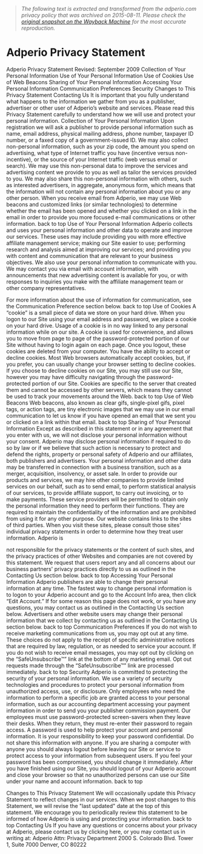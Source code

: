 > *The following text is extracted and transformed from the adperio.com privacy policy that was archived on 2015-08-11. Please check the [original snapshot on the Wayback Machine](https://web.archive.org/web/20150811083534id_/http%3A//adperio.com/content/legal/Adperio%2520Privacy%2520Statement.pdf) for the most accurate reproduction.*

# Adperio Privacy Statement

Adperio Privacy Statement
Revised: September 2009
Collection of Your Personal Information
Use of Your Personal Information
Use of Cookies
Use of Web Beacons
Sharing of Your Personal Information
Accessing Your Personal Information
Communication Preferences
Security
Changes to This Privacy Statement
Contacting Us
It is important that you fully understand what happens to the information we gather from you as a
publisher, advertiser or other user of Adperio’s website and services. Please read this Privacy Statement
carefully to understand how we will use and protect your personal information.
Collection of Your Personal Information
Upon registration we will ask a publisher to provide personal information such as name, email address,
physical mailing address, phone number, taxpayer ID number, or a faxed copy of a government-issued
ID. We may also collect non-personal information, such as your zip code, the amount you spend on
advertising, what type of Internet traffic you have (incentive versus non-incentive), or the source of your
Internet traffic (web versus email or search). We may use this non-personal data to improve the services
and advertising content we provide to you as well as tailor the services provided to you. We may also
share this non-personal information with others, such as interested advertisers, in aggregate,
anonymous form, which means that the information will not contain any personal information about
you or any other person.
When you receive email from Adperio, we may use Web beacons and customized links (or similar
technologies) to determine whether the email has been opened and whether you clicked on a link in the
email in order to provide you more focused e-mail communications or other information.
back to top
Use of Your Personal Information
Adperio collects and uses your personal information and other data to operate and improve our
services. These uses may include providing you with more effective affiliate management service;
making our Site easier to use; performing research and analysis aimed at improving our services; and
providing you with content and communication that are relevant to your business objectives.
We also use your personal information to communicate with you. We may contact you via email with
account information, with announcements that new advertising content is available for you, or with
responses to inquiries you make with the affiliate management team or other company representatives.


For more information about the use of information for communication, see the Communication
Preference section below.
back to top
Use of Cookies
A “cookie” is a small piece of data we store on your hard drive. When you logon to our Site using your
email address and password, we place a cookie on your hard drive. Usage of a cookie is in no way linked
to any personal information while on our site. A cookie is used for convenience, and allows you to move
from page to page of the password-protected portion of our Site without having to login again on each
page. Once you logout, these cookies are deleted from your computer.
You have the ability to accept or decline cookies. Most Web browsers automatically accept cookies, but,
if you prefer, you can usually change your browser setting to decline cookies. If you choose to decline
cookies on our Site, you may still use our Site, however you may have difficulty navigating through the
password-protected portion of our Site.
Cookies are specific to the server that created them and cannot be accessed by other servers, which
means they cannot be used to track your movements around the Web.
back to top
Use of Web Beacons
Web beacons, also known as clear gifs, single-pixel gifs, pixel tags, or action tags, are tiny electronic
images that we may use in our email communication to let us know if you have opened an email that we
sent you or clicked on a link within that email.
back to top
Sharing of Your Personal Information
Except as described in this statement or in any agreement that you enter with us, we will not disclose
your personal information without your consent. Adperio may disclose personal information if required
to do so by law or if we believe that such action is necessary to protect and defend the rights, property
or personal safety of Adperio and our affiliates, both publishers and advertisers. Your personal
information and other data may be transferred in connection with a business transition, such as a
merger, acquisition, insolvency, or asset sale.
In order to provide our products and services, we may hire other companies to provide limited services
on our behalf, such as to send email, to perform statistical analysis of our services, to provide affiliate
support, to carry out invoicing, or to make payments. These service providers will be permitted to obtain
only the personal information they need to perform their functions. They are required to maintain the
confidentiality of the information and are prohibited from using it for any other purpose.
Our website contains links to the sites of third parties. When you visit these sites, please consult those
sites' individual privacy statements in order to determine how they treat user information. Adperio is


not responsible for the privacy statements or the content of such sites, and the privacy practices of
other Websites and companies are not covered by this statement. We request that users report any and
all concerns about our business partners' privacy practices directly to us as outlined in the Contacting Us
section below.
back to top
Accessing Your Personal Information
Adperio publishers are able to change their personal information at any time. The fastest way to change
personal information is to logon to your Adperio account and go to the Account Info area, then click
“Edit Account.” If for some reason this page does not work, or you have any questions, you may contact
us as outlined in the Contacting Us section below. Advertisers and other website users may change their
personal information that we collect by contacting us as outlined in the Contacting Us section below.
back to top
Communication Preferences
If you do not wish to receive marketing communications from us, you may opt out at any time. These
choices do not apply to the receipt of specific administrative notices that are required by law,
regulation, or as needed to service your account.
If you do not wish to receive email messages, you may opt out by clicking on the “SafeUnsubscribe™”
link at the bottom of any marketing email. Opt out requests made through the “SafeUnsubscribe™” link
are processed immediately.
back to top
Security
Adperio is committed to protecting the security of your personal information. We use a variety of
security technologies and procedures to protect your personal information from unauthorized access,
use, or disclosure. Only employees who need the information to perform a specific job are granted
access to your personal information, such as our accounting department accessing your payment
information in order to send you your publisher commission payment. Our employees must use
password-protected screen-savers when they leave their desks. When they return, they must re-enter
their password to regain access.
A password is used to help protect your account and personal information. It is your responsibility to
keep your password confidential. Do not share this information with anyone. If you are sharing a
computer with anyone you should always logout before leaving our Site or service to protect access to
your information from subsequent users. If you feel your password has been compromised, you should
change it immediately. After you have finished using our Site, you should logout of your Adperio account
and close your browser so that no unauthorized persons can use our Site under your name and account
information.
back to top


Changes to This Privacy Statement
We will occasionally update this Privacy Statement to reflect changes in our services. When we post
changes to this Statement, we will revise the "last updated" date at the top of this statement. We
encourage you to periodically review this statement to be informed of how Adperio is using and
protecting your information.
back to top
Contacting Us
If you have any questions or concerns about your privacy at Adperio, please contact us by clicking here,
or you may contact us in writing at:
Adperio
Attn: Privacy Department
2000 S. Colorado Blvd. Tower 1, Suite 7000
Denver, CO 80222
